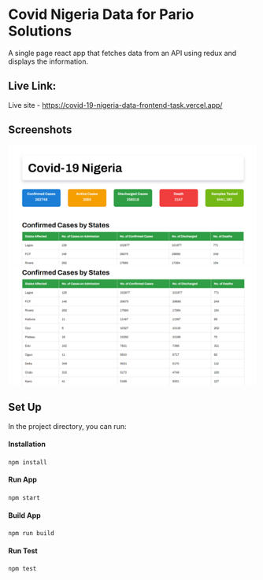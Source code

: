 # Covid Nigeria Data for Pario Solutions

A single page react app that fetches data from an API using redux and displays the information.

## Live Link:

Live site - https://covid-19-nigeria-data-frontend-task.vercel.app/

## Screenshots

![screenshot1](/src/Images/Screenshot1.png)
![screenshot2](/src/Images/Screenshot2.png)

## Set Up

In the project directory, you can run:

#### Installation

`npm install`

#### Run App

`npm start`

#### Build App

`npm run build`

#### Run Test

`npm test`
